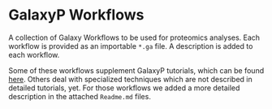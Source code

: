 # GalaxyP Workflows

A collection of Galaxy Workflows to be used for proteomics analyses. Each workflow is provided as an importable `*.ga` file. A description is added to each workflow.

Some of these workflows supplement GalaxyP tutorials, which can be found [here](https://galaxyproject.github.io/training-material/Proteomics/). Others deal with specialized techniques which are not described in detailed tutorials, yet. For those workflows we added a more detailed description in the attached `Readme.md` files.